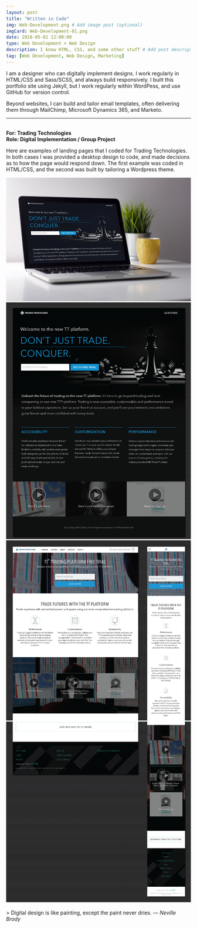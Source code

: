 ```yaml
---
layout: post
title: "Written in Code"
img: Web-Development.png # Add image post (optional)
imgCard: Web-Development-01.png
date: 2018-05-01 12:00:00
type: Web Development + Web Design
description: I know HTML, CSS, and some other stuff # Add post description (optional)
tag: [Web Development, Web Design, Marketing]
---
```

I am a designer who can digitally implement designs. I work regularly in HTML/CSS and Sass/SCSS, and always build responsively. I built this portfolio site using Jekyll, but I work regularly within WordPess, and use GitHub for version control.

Beyond websites, I can build and tailor email templates, often delivering them through MailChimp, Microsoft Dynamics 365, and Marketo.

<hr/>

<b><br/>For: Trading Technologies</b><br/>
<b>Role: Digital Implementation / Group Project</b>

Here are examples of landing pages that I coded for Trading Technologies.  In both cases I was provided a desktop design to code, and made decisions as to how the page would respond down.  The first example was coded in HTML/CSS, and the second was built by tailoring a Wordpress theme.

<div class="post_image_addl">
    <img src="/assets/img/Web-Development-Conquer.png" alt="Showing a Landing page on a laptop">
</div>
<div class="post_image_addl">
    <img src="/assets/img/Web-Development-Conquer-01.png" alt="Showing a Landing page full design">
</div>
<div class="post_image_addl">
    <img src="/assets/img/Web-Development-trynow-01.png" alt="Showing a Landing Page both desktop and mobile design, top">
</div>
<div class="post_image_addl">
    <img src="/assets/img/Web-Development-trynow-02.png" alt="Showing a Landing Page both desktop and mobile design, bottom">
</div>
<br/>
> Digital design is like painting, except the paint never dries. <cite>― Neville Brody</cite>